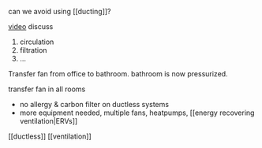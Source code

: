 can we avoid using [[ducting]]?

[video](https://www.youtube.com/watch?v=5VPqFSITm0w) discuss

1. circulation
2. filtration
3. ...

Transfer fan from office to bathroom.
bathroom is now pressurized.

transfer fan in all rooms

- no allergy & carbon filter on ductless systems
- more equipment needed, multiple fans, heatpumps, [[energy recovering ventilation|ERVs]]

[[ductless]]
[[ventilation]]
